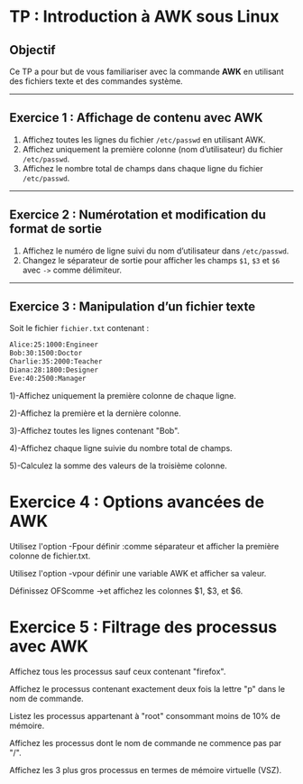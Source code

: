 # TP : Introduction à AWK sous Linux

## Objectif
Ce TP a pour but de vous familiariser avec la commande **AWK** en utilisant des fichiers texte et des commandes système.

---

## Exercice 1 : Affichage de contenu avec AWK

1. Affichez toutes les lignes du fichier `/etc/passwd` en utilisant AWK.
2. Affichez uniquement la première colonne (nom d’utilisateur) du fichier `/etc/passwd`.
3. Affichez le nombre total de champs dans chaque ligne du fichier `/etc/passwd`.

---

## Exercice 2 : Numérotation et modification du format de sortie

1. Affichez le numéro de ligne suivi du nom d’utilisateur dans `/etc/passwd`.
2. Changez le séparateur de sortie pour afficher les champs `$1`, `$3` et `$6` avec `->` comme délimiteur.

---

## Exercice 3 : Manipulation d’un fichier texte

Soit le fichier `fichier.txt` contenant :

```txt
Alice:25:1000:Engineer
Bob:30:1500:Doctor
Charlie:35:2000:Teacher
Diana:28:1800:Designer
Eve:40:2500:Manager
```
1)-Affichez uniquement la première colonne de chaque ligne.

2)-Affichez la première et la dernière colonne.

3)-Affichez toutes les lignes contenant "Bob".

4)-Affichez chaque ligne suivie du nombre total de champs.

5)-Calculez la somme des valeurs de la troisième colonne.

<h1>Exercice 4 : Options avancées de AWK</h1>
Utilisez l'option -Fpour définir :comme séparateur et afficher la première colonne de fichier.txt.

Utilisez l'option -vpour définir une variable AWK et afficher sa valeur.

Définissez OFScomme ->et affichez les colonnes $1, $3, et $6.

<h1>Exercice 5 : Filtrage des processus avec AWK</h1>
Affichez tous les processus sauf ceux contenant "firefox".

Affichez le processus contenant exactement deux fois la lettre "p" dans le nom de commande.

Listez les processus appartenant à "root" consommant moins de 10% de mémoire.

Affichez les processus dont le nom de commande ne commence pas par "/".

Affichez les 3 plus gros processus en termes de mémoire virtuelle (VSZ).



